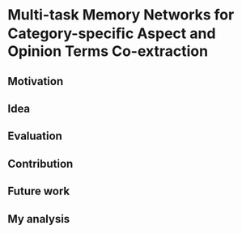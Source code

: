 # Multi-task Memory Networks for Category-speciﬁc Aspect and Opinion Terms Co-extraction

## Motivation

## Idea

## Evaluation

## Contribution

## Future work

## My analysis